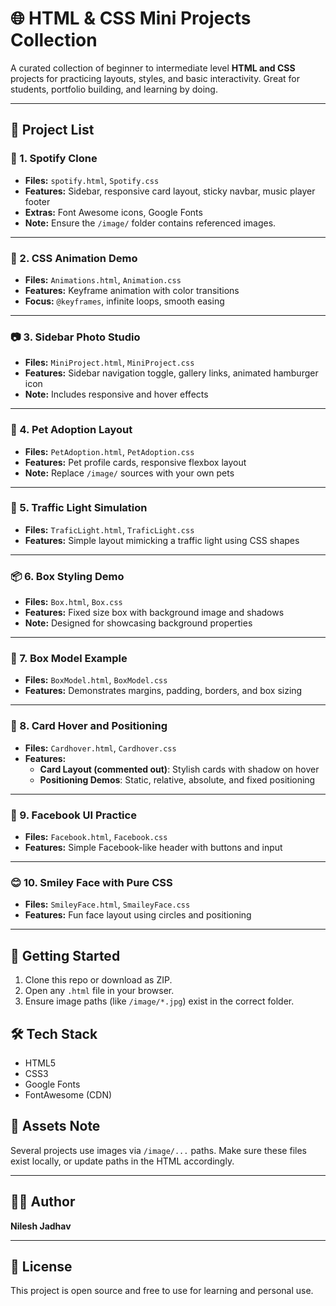 # 🌐 HTML & CSS Mini Projects Collection

A curated collection of beginner to intermediate level **HTML and CSS** projects for practicing layouts, styles, and basic interactivity. Great for students, portfolio building, and learning by doing.

---

## 📁 Project List

### 🎵 1. Spotify Clone
- **Files:** `spotify.html`, `Spotify.css`
- **Features:** Sidebar, responsive card layout, sticky navbar, music player footer
- **Extras:** Font Awesome icons, Google Fonts
- **Note:** Ensure the `/image/` folder contains referenced images.

---

### 🎨 2. CSS Animation Demo
- **Files:** `Animations.html`, `Animation.css`
- **Features:** Keyframe animation with color transitions
- **Focus:** `@keyframes`, infinite loops, smooth easing

---

### 📷 3. Sidebar Photo Studio
- **Files:** `MiniProject.html`, `MiniProject.css`
- **Features:** Sidebar navigation toggle, gallery links, animated hamburger icon
- **Note:** Includes responsive and hover effects

---

### 🐶 4. Pet Adoption Layout
- **Files:** `PetAdoption.html`, `PetAdoption.css`
- **Features:** Pet profile cards, responsive flexbox layout
- **Note:** Replace `/image/` sources with your own pets

---

### 🚦 5. Traffic Light Simulation
- **Files:** `TraficLight.html`, `TraficLight.css`
- **Features:** Simple layout mimicking a traffic light using CSS shapes

---

### 📦 6. Box Styling Demo
- **Files:** `Box.html`, `Box.css`
- **Features:** Fixed size box with background image and shadows
- **Note:** Designed for showcasing background properties

---

### 🧱 7. Box Model Example
- **Files:** `BoxModel.html`, `BoxModel.css`
- **Features:** Demonstrates margins, padding, borders, and box sizing

---

### 🎴 8. Card Hover and Positioning
- **Files:** `Cardhover.html`, `Cardhover.css`
- **Features:**
  - **Card Layout (commented out)**: Stylish cards with shadow on hover
  - **Positioning Demos**: Static, relative, absolute, and fixed positioning

---

### 👤 9. Facebook UI Practice
- **Files:** `Facebook.html`, `Facebook.css`
- **Features:** Simple Facebook-like header with buttons and input

---

### 😊 10. Smiley Face with Pure CSS
- **Files:** `SmileyFace.html`, `SmaileyFace.css`
- **Features:** Fun face layout using circles and positioning

---

## 🚀 Getting Started

1. Clone this repo or download as ZIP.
2. Open any `.html` file in your browser.
3. Ensure image paths (like `/image/*.jpg`) exist in the correct folder.

## 🛠️ Tech Stack

- HTML5
- CSS3
- Google Fonts
- FontAwesome (CDN)

## 📸 Assets Note

Several projects use images via `/image/...` paths. Make sure these files exist locally, or update paths in the HTML accordingly.

---

## 👨‍💻 Author

**Nilesh Jadhav**

---

## 📌 License

This project is open source and free to use for learning and personal use.
